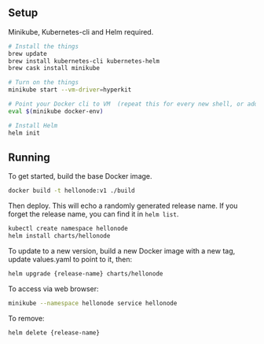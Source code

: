 ## Setup

Minikube, Kubernetes-cli and Helm required.

```bash
# Install the things
brew update
brew install kubernetes-cli kubernetes-helm
brew cask install minikube

# Turn on the things
minikube start --vm-driver=hyperkit

# Point your Docker cli to VM  (repeat this for every new shell, or add to your bash profile)
eval $(minikube docker-env)

# Install Helm
helm init
```

## Running

To get started, build the base Docker image.

```bash
docker build -t hellonode:v1 ./build
```

Then deploy. This will echo a randomly generated release name. If you forget the release name, you can find it in `helm list`.

```bash
kubectl create namespace hellonode
helm install charts/hellonode
```

To update to a new version, build a new Docker image with a new tag, update values.yaml to point to it, then:

```bash
helm upgrade {release-name} charts/hellonode
```

To access via web browser:

```bash
minikube --namespace hellonode service hellonode
```

To remove:

```bash
helm delete {release-name}
```
